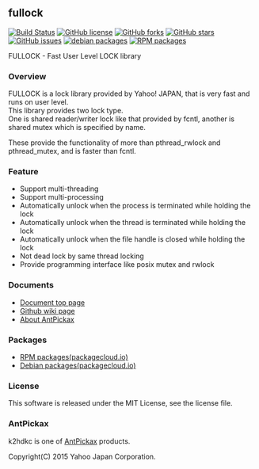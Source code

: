 fullock
-------
[![Build Status](https://travis-ci.org/yahoojapan/fullock.svg?branch=master)](https://travis-ci.org/yahoojapan/fullock)
[![GitHub license](https://img.shields.io/badge/license-MIT-blue.svg)](https://raw.githubusercontent.com/yahoojapan/fullock/master/COPYING)
[![GitHub forks](https://img.shields.io/github/forks/yahoojapan/fullock.svg)](https://github.com/yahoojapan/fullock/network)
[![GitHub stars](https://img.shields.io/github/stars/yahoojapan/fullock.svg)](https://github.com/yahoojapan/fullock/stargazers)
[![GitHub issues](https://img.shields.io/github/issues/yahoojapan/fullock.svg)](https://github.com/yahoojapan/fullock/issues)
[![debian packages](https://img.shields.io/badge/deb-packagecloud.io-844fec.svg)](https://packagecloud.io/antpickax/stable)
[![RPM packages](https://img.shields.io/badge/rpm-packagecloud.io-844fec.svg)](https://packagecloud.io/antpickax/stable)

FULLOCK - Fast User Level LOCK library

### Overview

FULLOCK is a lock library provided by Yahoo! JAPAN, that is very fast and runs on user level.  
This library provides two lock type.  
One is shared reader/writer lock like that provided by fcntl, another is shared mutex which is specified by name.  
  
These provide the functionality of more than pthread_rwlock and pthread_mutex, and is faster than fcntl.  

### Feature
  - Support multi-threading
  - Support multi-processing
  - Automatically unlock when the process is terminated while holding the lock
  - Automatically unlock when the thread is terminated while holding the lock
  - Automatically unlock when the file handle is closed while holding the lock
  - Not dead lock by same thread locking
  - Provide programming interface like posix mutex and rwlock

### Documents
  - [Document top page](https://fullock.antpick.ax/)
  - [Github wiki page](https://github.com/yahoojapan/fullock/wiki)
  - [About AntPickax](https://antpick.ax/)

### Packages
  - [RPM packages(packagecloud.io)](https://packagecloud.io/antpickax/stable)
  - [Debian packages(packagecloud.io)](https://packagecloud.io/antpickax/stable)

### License
This software is released under the MIT License, see the license file.

### AntPickax
k2hdkc is one of [AntPickax](https://antpick.ax/) products.

Copyright(C) 2015 Yahoo Japan Corporation.
